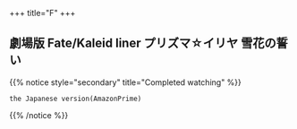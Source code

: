 +++
title="F"
+++

## 劇場版 Fate/Kaleid liner プリズマ☆イリヤ 雪花の誓い
{{% notice style="secondary" title="Completed watching" %}}
```
the Japanese version(AmazonPrime)
```
{{% /notice %}}

